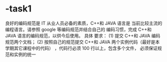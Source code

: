 # -task1
良好的编码规范是 IT 从业人员必备的素质，C++和 JAVA 语言是 当前比较主流的编程语言。请参照 google 等编码规范并结合自己的 编码习惯，完成 C++和 JAVA 语言的编码规范，以供今后使用。
具体 要求：
(1) 提交 C++和 JAVA 编码规范两个文档； 
(2) 按照自己的规范提交 C++和 JAVA 两个实例代码（最好是本学期其它课程中的代码） ，代码行必须 100 行以上，包含多个文件， 必须保证规范和实例的统一
